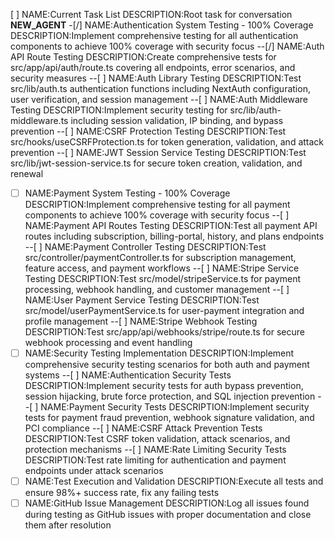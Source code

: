 [ ] NAME:Current Task List DESCRIPTION:Root task for conversation __NEW_AGENT__
-[/] NAME:Authentication System Testing - 100% Coverage DESCRIPTION:Implement comprehensive testing for all authentication components to achieve 100% coverage with security focus
--[/] NAME:Auth API Route Testing DESCRIPTION:Create comprehensive tests for src/app/api/auth/route.ts covering all endpoints, error scenarios, and security measures
--[ ] NAME:Auth Library Testing DESCRIPTION:Test src/lib/auth.ts authentication functions including NextAuth configuration, user verification, and session management
--[ ] NAME:Auth Middleware Testing DESCRIPTION:Implement security testing for src/lib/auth-middleware.ts including session validation, IP binding, and bypass prevention
--[ ] NAME:CSRF Protection Testing DESCRIPTION:Test src/hooks/useCSRFProtection.ts for token generation, validation, and attack prevention
--[ ] NAME:JWT Session Service Testing DESCRIPTION:Test src/lib/jwt-session-service.ts for secure token creation, validation, and renewal
-[ ] NAME:Payment System Testing - 100% Coverage DESCRIPTION:Implement comprehensive testing for all payment components to achieve 100% coverage with security focus
--[ ] NAME:Payment API Routes Testing DESCRIPTION:Test all payment API routes including subscription, billing-portal, history, and plans endpoints
--[ ] NAME:Payment Controller Testing DESCRIPTION:Test src/controller/paymentController.ts for subscription management, feature access, and payment workflows
--[ ] NAME:Stripe Service Testing DESCRIPTION:Test src/model/stripeService.ts for payment processing, webhook handling, and customer management
--[ ] NAME:User Payment Service Testing DESCRIPTION:Test src/model/userPaymentService.ts for user-payment integration and profile management
--[ ] NAME:Stripe Webhook Testing DESCRIPTION:Test src/app/api/webhooks/stripe/route.ts for secure webhook processing and event handling
-[ ] NAME:Security Testing Implementation DESCRIPTION:Implement comprehensive security testing scenarios for both auth and payment systems
--[ ] NAME:Authentication Security Tests DESCRIPTION:Implement security tests for auth bypass prevention, session hijacking, brute force protection, and SQL injection prevention
--[ ] NAME:Payment Security Tests DESCRIPTION:Implement security tests for payment fraud prevention, webhook signature validation, and PCI compliance
--[ ] NAME:CSRF Attack Prevention Tests DESCRIPTION:Test CSRF token validation, attack scenarios, and protection mechanisms
--[ ] NAME:Rate Limiting Security Tests DESCRIPTION:Test rate limiting for authentication and payment endpoints under attack scenarios
-[ ] NAME:Test Execution and Validation DESCRIPTION:Execute all tests and ensure 98%+ success rate, fix any failing tests
-[ ] NAME:GitHub Issue Management DESCRIPTION:Log all issues found during testing as GitHub issues with proper documentation and close them after resolution